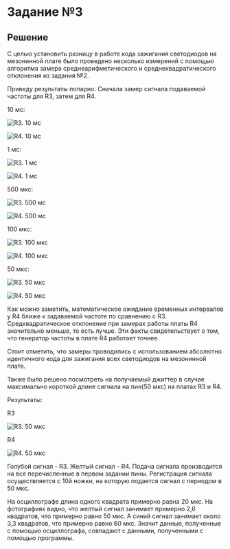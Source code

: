 # Задание №3

## Решение

С целью установить разницу в работе кода зажигания светодиодов на мезонинной плате было проведено несколько измерений 
с помощью алгоритма замера среднеарифметического и среднеквадратического отклонения из задания №2.

Приведу результаты попарно. Сначала замер сигнала подаваемой частоты для R3, затем для R4.

10 мс:

![R3. 10 мс ](/tasks/Images/R3_10ms.jpg)

![R4. 10 мс ](/tasks/Images/R4_10ms.jpg)

1 мс:

![R3. 1 мс ](/tasks/Images/R3_1ms.jpg)

![R4. 1 мс ](/tasks/Images/R4_1ms.jpg)

500 мкс:

![R3. 500 мс ](/tasks/Images/R3_500us.jpg)

![R4. 500 мс ](/tasks/Images/R4_500us.jpg)

100 мкс:

![R3. 100 мкс ](/tasks/Images/R3_100us.jpg)

![R4. 100 мкс ](/tasks/Images/R4_100us.jpg)

50 мкс:

![R3. 50 мкс ](/tasks/Images/R3_50us.jpg)

![R4. 50 мкс ](/tasks/Images/R4_50us.jpg)

Как можно заметить, математическое ожидание временных интервалов у R4 ближе к задаваемой частоте по сравнению с R3. Средквадратическое отклонение при замерах работы платы R4 значительно меньше, то есть лучше. Эти факты свидетельствует о том, что
генератор частоты в плате R4 работает точнее.

Стоит отметить, что замеры проводились с использованием абсолютно идентичного кода для зажигания всех светодиодов на мезонинной плате. 

Также было решено посмотреть на получаемый джиттер в случае максимально короткой длине сигнала на пин(50 мкс) на платах R3 и R4.

Результаты:

R3

![R3. 50 мкс ](/tasks/Images/R3_50us_1pin_osc.jpg)

R4

![R4. 50 мкс ](/tasks/Images/R4_50us_1pin_osc.jpg)

Голубой сигнал - R3. Желтый сигнал - R4. Подача сигнала производится на все перечисленные в первом задании пины. Регистрация сигнала осуществляется с 10й ножки, на которую подается сигнал с периодом в 50 мкс.

На осциллографе длина одного квадрата примерно равна 20 мкс. 
На фотографиях видно, что желтый сигнал занимает примерно 2,6 квадратов, что примерно равно 50 мкс. А синий сигнал занимает около 3,3 квадратов, что примерно равно 60 мкс.
Значит данные, полученные с помощью осциллографа, совпадают с данными, полученными с помощью программы.
